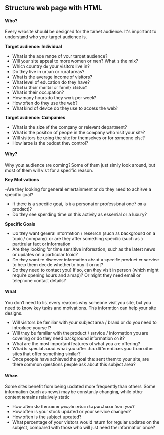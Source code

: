 ## Structure web page with HTML ## 

#### Who? ####

Every website should be designed for the tarhet audience. It's important to understand who your target audience is. 

**Target audience: Individual**

- What is the age range of your target audience?
- Will your site appeal to more women or men? What is the mix? 
- Which country do your visitors live in?
- Do they live in urban or rural areas?
- What is the average income of visitors?
- What level of education do they have?
- What is their marital or family status?
- What is their occupation?
- How many hours do they work per week?
- How often do they use the web?
- What kind of device do they use to access the web?

**Target audience: Companies**

- What is the size of the company or relevant department?
- What is the position of people in the company who visit your site?
- Will visitors be using the site for themselves or for someone else?
- How large is the budget they control?


#### Why? ####

Why your audience are coming? Some of them just simily look around, but most of them will visit for a specific reason.

**Key Motivations**

-Are they looking for general entertainment or do they
need to achieve a specific
goal?
- If there is a specific goal, is it a personal or professional
one? on a product)?
- Do they see spending time on this activity as essential or a
luxury?

**Specific Goals**
- Do they want general information / research (such as background on a topic / company), or are they after something specific (such as a particular fact or information
- Are they looking for time sensitive information, such as the latest news or updates on a particular topic?
- Do they want to discover information about a specific product or service to help them decide whether to buy it or not?
- Do they need to contact you? If so, can they visit in person (which might require opening hours and a map)? Or might they need email or telephone contact details?


#### What ####

You don't need to list every reasons why someone visit you site, but you need to know key tasks and motivations. This informtion can help your site designs.

- Will visitors be familiar with your subject area / brand or do you need to introduce yourself?
- Will they be familiar with the product / service / information you are covering or do they need background information on it?
- What are the most important features of what you are offering?
- What is special about what you offer that differentiates you from other sites that offer something similar?
- Once people have achieved the goal that sent them to your site, are there common questions people ask about this subject area?


#### When ####

Some sites benefit from being updated more frequently than others. Some information (such as news) may be constantly changing, while other content remains relatively static.

- How often do the same people return to purchase from you?
- How often is your stock updated or your service changed?
- How often is the subject updated?
- What percentage of your visitors would return for regular updates on the subject, compared with those who will just need the information once?


